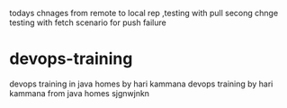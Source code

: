 todays chnages from remote to local rep  ,testing with pull
secong chnge testing with fetch
scenario for push failure
# devops-training ## 
devops training   in java homes by hari kammana
devops training  by hari kammana from java homes
sjgnwjnkn

